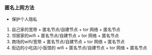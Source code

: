 ### 匿名上网方法
* 保护个人隐私
1. 自己家的宽带 + 匿名节点/自建节点 + tor 网络 + 匿名节点
2. 邻居家的wifi + 匿名节点/自建节点 + tor 网络 + 匿名节点
3. 商场的wifi/宽带 + 匿名节点/自建节点 + tor 网络 + 匿名节点
4. 街边的小吃店/小饭馆的 wifi + 匿名节点/自建节点 + tor 网络 + 匿名节点
